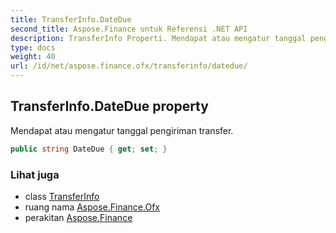 ```yaml
---
title: TransferInfo.DateDue
second_title: Aspose.Finance untuk Referensi .NET API
description: TransferInfo Properti. Mendapat atau mengatur tanggal pengiriman transfer.
type: docs
weight: 40
url: /id/net/aspose.finance.ofx/transferinfo/datedue/
---
```

## TransferInfo.DateDue property

Mendapat atau mengatur tanggal pengiriman transfer.

```csharp
public string DateDue { get; set; }
```

### Lihat juga

* class [TransferInfo](../)
* ruang nama [Aspose.Finance.Ofx](../../transferinfo/)
* perakitan [Aspose.Finance](../../../)


